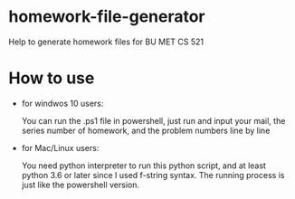 # homework-file-generator
Help to generate homework files for BU MET CS 521

# How to use
   * for windwos 10 users:
   
      You can run the .ps1 file in powershell, just run and input your mail, the series number of homework, and the problem numbers line by line
   * for Mac/Linux users:
   
      You need python interpreter to run this python script, and at least python 3.6 or later since I used f-string syntax.
      The running process is just like the powershell version.
